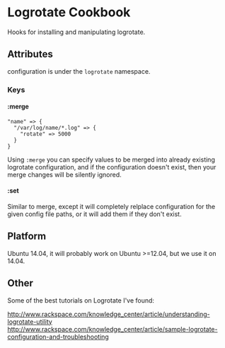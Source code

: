 # Logrotate Cookbook

Hooks for installing and manipulating logrotate.


## Attributes

configuration is under the `logrotate` namespace.

### Keys

#### :merge

    "name" => {
      "/var/log/name/*.log" => {
        "rotate" => 5000
      }
    }

Using `:merge` you can specify values to be merged into already existing logrotate configuration, and if the configuration doesn't exist, then your merge changes will be silently ignored.

#### :set

Similar to merge, except it will completely relplace configuration for the given config file paths, or it will add them if they don't exist.


## Platform

Ubuntu 14.04, it will probably work on Ubuntu >=12.04, but we use it on 14.04.

## Other

Some of the best tutorials on Logrotate I've found:

http://www.rackspace.com/knowledge_center/article/understanding-logrotate-utility
http://www.rackspace.com/knowledge_center/article/sample-logrotate-configuration-and-troubleshooting

